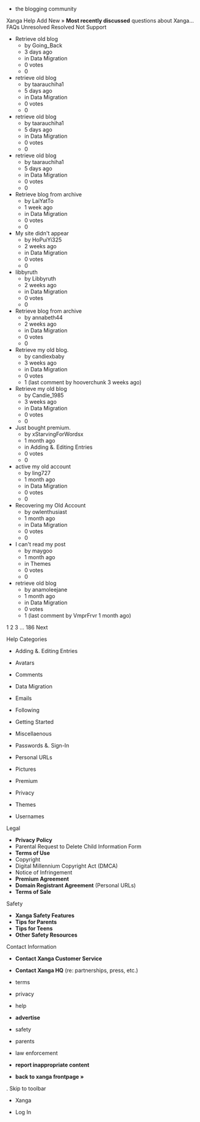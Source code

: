 *   the blogging community

Xanga Help Add New » **Most recently discussed** questions about Xanga… FAQs Unresolved Resolved Not Support

*   Retrieve old blog
    *   by Going\_Back
    *   3 days ago
    *   in Data Migration
    *   0 votes
    *   0
*   retrieve old blog
    *   by taarauchiha1
    *   5 days ago
    *   in Data Migration
    *   0 votes
    *   0
*   retrieve old blog
    *   by taarauchiha1
    *   5 days ago
    *   in Data Migration
    *   0 votes
    *   0
*   retrieve old blog
    *   by taarauchiha1
    *   5 days ago
    *   in Data Migration
    *   0 votes
    *   0
*   Retrieve blog from archive
    *   by LaiYatTo
    *   1 week ago
    *   in Data Migration
    *   0 votes
    *   0
*   My site didn't appear
    *   by HoPuiYi325
    *   2 weeks ago
    *   in Data Migration
    *   0 votes
    *   0
*   libbyruth
    *   by Libbyruth
    *   2 weeks ago
    *   in Data Migration
    *   0 votes
    *   0
*   Retrieve blog from archive
    *   by annabeth44
    *   2 weeks ago
    *   in Data Migration
    *   0 votes
    *   0
*   Retrieve my old blog.
    *   by candiexbaby
    *   3 weeks ago
    *   in Data Migration
    *   0 votes
    *   1 (last comment by hooverchunk 3 weeks ago)
*   Retrieve my old blog
    *   by Candie\_1985
    *   3 weeks ago
    *   in Data Migration
    *   0 votes
    *   0
*   Just bought premium.
    *   by xStarvingForWordsx
    *   1 month ago
    *   in Adding &. Editing Entries
    *   0 votes
    *   0
*   active my old account
    *   by ling727
    *   1 month ago
    *   in Data Migration
    *   0 votes
    *   0
*   Recovering my Old Account
    *   by owlenthusiast
    *   1 month ago
    *   in Data Migration
    *   0 votes
    *   0
*   I can't read my post
    *   by maygoo
    *   1 month ago
    *   in Themes
    *   0 votes
    *   0
*   retrieve old blog
    *   by anamoleejane
    *   1 month ago
    *   in Data Migration
    *   0 votes
    *   1 (last comment by VmprFrvr 1 month ago)

1 2 3 ... 186 Next

Help Categories

*   Adding &. Editing Entries
*   Avatars
*   Comments
*   Data Migration
*   Emails
*   Following
*   Getting Started
*   Miscellaenous

*   Passwords &. Sign-In
*   Personal URLs
*   Pictures
*   Premium
*   Privacy
*   Themes
*   Usernames

Legal

*   **Privacy Policy**
*   Parental Request to Delete Child Information Form
*   **Terms of Use**
*   Copyright
*   Digital Millennium Copyright Act (DMCA)
*   Notice of Infringement
*   **Premium Agreement**
*   **Domain Registrant Agreement** (Personal URLs)
*   **Terms of Sale**

Safety

*   **Xanga Safety Features**
*   **Tips for Parents**
*   **Tips for Teens**
*   **Other Safety Resources**

Contact Information

*   **Contact Xanga Customer Service**
*   **Contact Xanga HQ** (re: partnerships, press, etc.)

*   terms
*   privacy
*   help
*   **advertise**

*   safety
*   parents
*   law enforcement
*   **report inappropriate content**

*   **back to xanga frontpage »**

<img src="http://pixel.quantserve.com/pixel/p-87h-iNOVooym2.gif" style="display: none" height="1" width="1" alt="Quantcast"/>. Skip to toolbar

*   Xanga

*   Log In